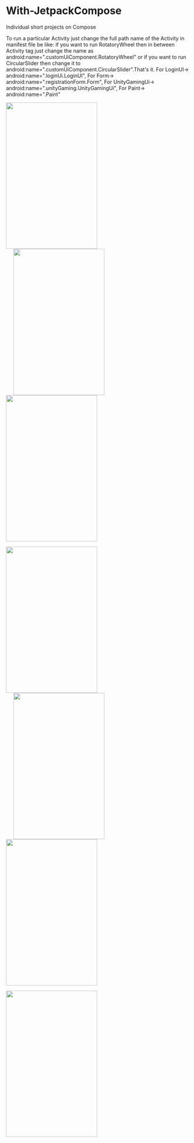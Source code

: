 # With-JetpackCompose
Individual short projects on Compose

To run a particular Activity just change the full path name of the Activity in manifest file be like:
if you want to run RotatoryWheel then in between Activity tag just change the name as  android:name=".customUiComponent.RotatoryWheel"
or if you want to run CircularSlider then change it to android:name=".customUiComponent.CircularSlider".That's it.
For LoginUI-> android:name=".loginUi.LoginUI",
For Form-> android:name=".registrationForm.Form",
For UnityGamingUi-> android:name=".unityGaming.UnityGamingUi",
For Paint-> android:name=".Paint"



<img src="https://user-images.githubusercontent.com/69786552/178092483-2405eeca-e796-45bd-8deb-14406fbde942.jpeg" width="250" height="400" /><img src="https://user-images.githubusercontent.com/69786552/178092490-f0f673d0-1845-4e3a-afa6-6abbde3e1845.jpeg" width="250" height="400" hspace="20"/><img src="https://user-images.githubusercontent.com/69786552/178092505-4147ab7c-8af2-4c52-a33d-ed2d051e78bf.jpeg" width="250" height="400"/>  


<img src="https://user-images.githubusercontent.com/69786552/178092494-fc9c7309-6591-4456-b413-b8f3afa9d6e6.jpeg" width="250" height="400" /><img src="https://user-images.githubusercontent.com/69786552/178092496-fe9826b4-87ef-4d27-9e56-88ac81bd081c.jpeg" width="250" height="400" hspace="20"/><img src="https://user-images.githubusercontent.com/69786552/178092515-50ae737f-5c4d-4f19-89cb-9b22adaf344f.gif" width="250" height="400"/>  


<img src="https://user-images.githubusercontent.com/69786552/178092509-3fe8faea-3696-4cd0-a8d1-b6ac780a2e5b.gif" width="250" height="400" />
